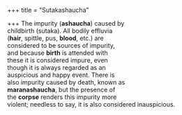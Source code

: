 +++
title = "Sutakashaucha"

+++
The impurity (**ashaucha**) caused by  
childbirth (sutaka). All bodily effluvia  
(**hair**, spittle, pus, **blood**, etc.) are  
considered to be sources of impurity,  
and because **birth** is attended with  
these it is considered impure, even  
though it is always regarded as an  
auspicious and happy event. There is  
also impurity caused by death, known as  
**maranashaucha**, but the presence of  
the **corpse** renders this impurity more  
violent; needless to say, it is also considered inauspicious.